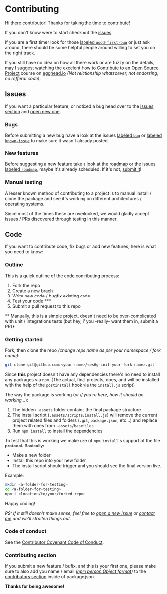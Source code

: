 # Contributing

Hi there contributor! Thanks for taking the time to contribute!

If you don't know were to start check out the [issues](https://github.com/rdig/es6g-init/issues).

If you are a first timer look for those [labeled `good-first-bug`](https://github.com/rdig/es6g-init/issues?q=is%3Aissue+is%3Aopen+label%3Agood-first-bug) or just ask around, there should be some helpful people around willing to set you on the right track.

If you still have no idea on how all these work or are fuzzy on the details, may I suggest watching the excelent [How to Contribute to an Open Source Project](https://egghead.io/courses/how-to-contribute-to-an-open-source-project-on-github) course on [egghead.io](https://egghead.io/) *(Not relationship whatsoever, not endorsing, no refferal code)*.

## Issues

If you want a particular feature, or noticed a bug head over to the [issues section](https://github.com/rdig/es6g-init/issues) and [open new one](https://github.com/rdig/es6g-init/issues/new).

### Bugs

Before submitting a new bug have a look at the issues [labeled `bug`](https://github.com/rdig/es6g-init/issues?utf8=%E2%9C%93&q=label%3Abug%20) or [labeled `known-issue`](https://github.com/rdig/es6g-init/issues?utf8=%E2%9C%93&q=label%3Aknown-issue%20) to make sure it wasn't already posted.

### New features

Before suggesting a new feature take a look at the [roadmap](https://github.com/rdig/es6g-init#roadmap) or the issues [labeled `roadmap`](https://github.com/rdig/es6g-init/issues?utf8=%E2%9C%93&q=label%3Aroadmap%20), maybe it's already scheduled. If it's not, [submit it](https://github.com/rdig/es6g-init/issues/new)!

### Manual testing

A lesser known method of contributing to a project is to manual install / clone the package and see it's working on different architectures / operating systems.

Since most of the times these are overlooked, we would gladly accept issues / PRs discovered through testing in this manner.

## Code

If you want to contribute code, fix bugs or add new features, here is what you need to know:

### Outline

This is a quick outline of the code contributing process:

1. Fork the repo
2. Create a new brach
3. Write new code / bugfix existing code
4. Test your code ***
5. Submit a pull request to this repo

** Manually, this is a simple project, doesn't need to be over-complicated with unit / integrations tests (but hey, if you -really- want them in, submit a PR)*

### Getting started

Fork, then clone the repo *(change repo name as per your namespace / fork name)*:
```bash
git clone git@github.com:<your-name>/<es6g-init-your-fork-name>.git
```

Since **this** project doesn't have any dependencies there's no need to install any packages via `npm`. (The actual, final projects, does, and will be installed with the help of the `postinstall` hook via the `install.js` script)

The way the package is working (*or if you're here, how it should be working...*):
1. The hidden `.assets` folder contains the final package structure
2. The install script (`.assets/scripts/install.js`) will remove the current project related files and folders (`.git`, `package.json`, etc...) and replace them with ones from `.assets/basefiles`
3. Run `npm install` to install the dependencies

To test that this is working we make use of `npm install`'s support of the file protocol. Basically:
- Make a new folder
- Install this repo into your new folder
- The install script should trigger and you should see the final version live.

Example:
```bash
mkdir <a-folder-for-testing>
cd <a-folder-for-testing>
npm i <location/to/your/forked-repo>
```

Happy coding!

*PS: If it still doesn't make sense, feel free to [open a new issue](https://github.com/rdig/es6g-init/issues/new) or [contact me](./../package.json) and we'll straiten things out.*

### Code of conduct

See the [Contributor Covenant Code of Conduct](./CODE_OF_CONDUCT.md).

### Contributing section

If you submit a new feature / bufix, and this is your first one, please make sure to also add you name / email *([npm person Object format](https://docs.npmjs.com/files/package.json#people-fields-author-contributors))* to the [contributors section](./../package.json) inside of package.json

**Thanks for being awesome!**
